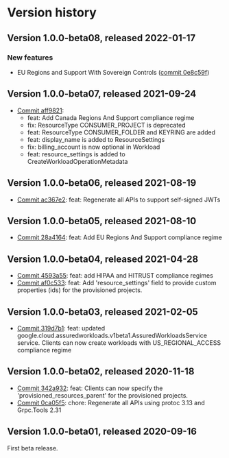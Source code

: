 # Version history

## Version 1.0.0-beta08, released 2022-01-17

### New features

- EU Regions and Support With Sovereign Controls ([commit 0e8c59f](https://github.com/googleapis/google-cloud-dotnet/commit/0e8c59f05a08b1dbf518900bffc0e1f83894aaa2))

## Version 1.0.0-beta07, released 2021-09-24

- [Commit aff9821](https://github.com/googleapis/google-cloud-dotnet/commit/aff9821):
  - feat: Add Canada Regions And Support compliance regime
  - fix: ResourceType CONSUMER_PROJECT is deprecated
  - feat: ResourceType CONSUMER_FOLDER and KEYRING are added
  - feat: display_name is added to ResourceSettings
  - fix: billing_account is now optional in Workload
  - feat: resource_settings is added to CreateWorkloadOperationMetadata

## Version 1.0.0-beta06, released 2021-08-19

- [Commit ac367e2](https://github.com/googleapis/google-cloud-dotnet/commit/ac367e2): feat: Regenerate all APIs to support self-signed JWTs

## Version 1.0.0-beta05, released 2021-08-10

- [Commit 28a4164](https://github.com/googleapis/google-cloud-dotnet/commit/28a4164): feat: Add EU Regions And Support compliance regime

## Version 1.0.0-beta04, released 2021-04-28

- [Commit 4593a55](https://github.com/googleapis/google-cloud-dotnet/commit/4593a55): feat: add HIPAA and HITRUST compliance regimes
- [Commit af0c533](https://github.com/googleapis/google-cloud-dotnet/commit/af0c533): feat: Add 'resource_settings' field to provide custom properties (ids) for the provisioned projects.

## Version 1.0.0-beta03, released 2021-02-05

- [Commit 319d7b1](https://github.com/googleapis/google-cloud-dotnet/commit/319d7b1): feat: updated google.cloud.assuredworkloads.v1beta1.AssuredWorkloadsService service. Clients can now create workloads with US_REGIONAL_ACCESS compliance regime

## Version 1.0.0-beta02, released 2020-11-18

- [Commit 342a932](https://github.com/googleapis/google-cloud-dotnet/commit/342a932): feat: Clients can now specify the 'provisioned_resources_parent' for the provisioned projects.
- [Commit 0ca05f5](https://github.com/googleapis/google-cloud-dotnet/commit/0ca05f5): chore: Regenerate all APIs using protoc 3.13 and Grpc.Tools 2.31

## Version 1.0.0-beta01, released 2020-09-16

First beta release.
